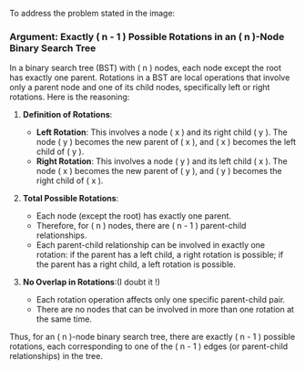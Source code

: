 To address the problem stated in the image:

### Argument: Exactly \( n - 1 \) Possible Rotations in an \( n \)-Node Binary Search Tree

In a binary search tree (BST) with \( n \) nodes, each node except the root has exactly one parent. Rotations in a BST are local operations that involve only a parent node and one of its child nodes, specifically left or right rotations. Here is the reasoning:

1. **Definition of Rotations**:
    - **Left Rotation**: This involves a node \( x \) and its right child \( y \). The node \( y \) becomes the new parent of \( x \), and \( x \) becomes the left child of \( y \).
    - **Right Rotation**: This involves a node \( y \) and its left child \( x \). The node \( x \) becomes the new parent of \( y \), and \( y \) becomes the right child of \( x \).

2. **Total Possible Rotations**:
    - Each node (except the root) has exactly one parent.
    - Therefore, for \( n \) nodes, there are \( n - 1 \) parent-child relationships.
    - Each parent-child relationship can be involved in exactly one rotation: if the parent has a left child, a right rotation is possible; if the parent has a right child, a left rotation is possible.

3. **No Overlap in Rotations**:(I doubt it !)
    - Each rotation operation affects only one specific parent-child pair.
    - There are no nodes that can be involved in more than one rotation at the same time.

Thus, for an \( n \)-node binary search tree, there are exactly \( n - 1 \) possible rotations, each corresponding to one of the \( n - 1 \) edges (or parent-child relationships) in the tree.